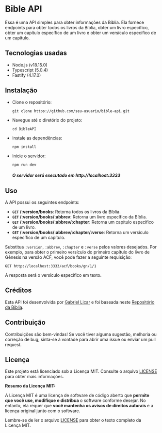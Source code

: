 
# Bible API

Essa é uma API simples para obter informações da Bíblia. Ela fornece endpoints para obter todos os livros da Bíblia, obter um livro específico, obter um capítulo específico de um livro e obter um versículo específico de um capítulo.

## Tecnologias usadas

- Node.js (v18.15.0)
- Typescript (5.0.4)
- Fastify (4.17.0)

## Instalação

 - Clone o repositório:

	```shell
	git clone https://github.com/seu-usuario/bible-api.git
	```
 - Navegue até o diretório do projeto:
	```shell
	cd BibleAPI
	```
 - Instale as dependências:
	```shell
	npm install
	```
 - Inicie o servidor:
	```shell
	npm run dev
	```
	##### O servidor será executado em **http://localhost:3333**

## Uso

A API possui os seguintes endpoints:
 -  **``GET`` /:version/books**: Retorna todos os livros da Bíblia.
-   **``GET`` /:version/books/:abbrev**: Retorna um livro específico da Bíblia.
-   **``GET`` /:version/books/:abbrev/:chapter**: Retorna um capítulo específico de um livro.
-   **``GET`` /:version/books/:abbrev/:chapter/:verse**: Retorna um versículo específico de um capítulo.

Substitua `:version`, `:abbrev`, `:chapter` e `:verse` pelos valores desejados. Por exemplo, para obter o primeiro versículo do primeiro capítulo do livro de Gênesis na versão ACF, você pode fazer a seguinte requisição:

`GET http://localhost:3333/acf/books/gn/1/1` 

A resposta será o versículo específico em texto.

## Créditos

Esta API foi desenvolvida por [Gabriel Licar](https://instagram.com/gaablicar) e foi baseada neste [Repositório da Bíblia](https://github.com/thiagobodruk/biblia).

## Contribuição

Contribuições são bem-vindas! Se você tiver alguma sugestão, melhoria ou correção de bug, sinta-se à vontade para abrir uma issue ou enviar um pull request.


## Licença

Este projeto está licenciado sob a Licença MIT. Consulte o arquivo [LICENSE](https://github.com/GabrielLicar/BibleAPI/blob/main/LICENSE) para obter mais informações.

**Resumo da Licença MIT:**

A Licença MIT é uma licença de software de código aberto que **permite que você use, modifique e distribua** o software conforme desejar. No entanto, ela requer que **você mantenha os avisos de direitos autorais** e a licença original junto com o software.

Lembre-se de ler o arquivo [LICENSE](https://github.com/GabrielLicar/BibleAPI/blob/main/LICENSE) para obter o texto completo da Licença MIT.